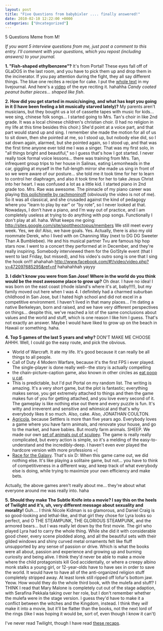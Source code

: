 ```yaml
---
layout: post
title: "Five Questions from babybixler .... finally answered!"
date: 2010-02-10 12:22:00 +0000
categories: ["Uncategorized"]
---
```


5 Questions Meme from M! 

*If you want 5 interview questions from me, just post a comment to this entry.  I'll comment with your questions, which you repost (including answers) to your journal.*

**1. "Fish-shaped ethylbenzene"?**
It's from Portal! These eyes fall off of GLaDOS in the last room, and you have to pick them up and drop them in the incinerator. If you pay attention during the fight, they all say different things. The blue one recites a recipe for cake. I put the [whole text](http://judytuna.livejournal.com/192253.html) in my livejournal. And here's a [video](http://www.youtube.com/watch?v=P9R4rsWNk6s) of the eye reciting it. hahahha
*Candy coated peanut butter pieces... shaped like fish*. 

**2. How did you get started in music/singing, and what has kept you going in it (I have been feeling a bit musically starved lately)?**
My parents aren't musicians, but they bought us a lot of cassette tapes with music for kids... wee sing, chinese folk songs... 
I started going to Mrs. Tan's choir in like 2nd grade. It was a local chinese children's christian choir. (I had no religion in my life at this time besides this choir.) She'd point at a voice part, and that part would stand up and sing. I remember she made the motion for all of us to sit down, then she pointed at me, so I stood up, but nobody else did, so I sat down again, alarmed, but she pointed again, so I stood up, and that was the first time anyone ever told me I was a singer. That was my first solo, in "all things bright and beautiful," so I guess that's how I got started. I never really took formal voice lessons... there was training from Mrs. Tan, infrequent group trips to her house in Salinas, eating Lemonheads in the car, giggling at myself in the full-length mirror she made us sing in front of so we were aware of our posture... she told me it took time for her to learn to control her diaphragm, and also it took time for her to take Jesus Christ into her heart. I was confused a lot as a little kid.
I started piano in 2nd grade too. Mrs. Rae was awesome. The pinnacle of my piano career was playing [this polichinelle by rachmoninoff](http://www.youtube.com/watch?v=ITtCU-lH1yI&feature=related) (obviously the video is not of me). So it was all classical, and she crusaded against the kind of pedagogy where you "learn to play by ear" or "by rote", so I never looked at that. Nowadays, I don't have a piano, and I'm way out of practice, and I am completely useless at trying to do anything with pop songs. Functionally I don't play at all. haha.
What keeps me going: http://sites.google.com/site/spottheoctopus/members
We still meet every week. Yes, we do! Also, we have goals. Yes.
Actually, there is also my old roommate Derek, who I lived with on Channing Way (next to DG DG Sweeter Than A Bumblebee). He and his musical partner Tvu are famous hip hop stars now. I went to a concert they performed at in December, and they're really inspiring. 
Somebody interviewed them for the Go!Style event (that I went to last Friday, but missed), and his video's outro song is one that I sing the hook on!!! ahahahah http://www.facebook.com/#!/video/video.php?v=472097685295&ref=nf hahahahhah yayyy

**3. I didn't know you were from San Jose! Where in the world do you think would be the most awesome place to grow up?**
Oh dear. I have no idea! I was born on the east coast (rhode island's where it's at, baby!!!!), but my family moved out here when I was 4. I definitely had a charmed suburban childhood in San Jose, but I hated high school and did not excel in a competitive environment. I haven't lived in that many places... I'm dating a native Berkeleyan, born and raised, and we have very different perspectives on things... despite this, we've reached a lot of the same conclusions about values and the world and stuff, which is one reason I like him I guess.
That's not exactly an answer. Maybe I would have liked to grow up on the beach in Hawaii or something. haha.

**4. Top 5 games of the last 5 years and why?**
DON'T MAKE ME CHOOSE AHHH. Well, I could go the easy route, and pick the obvious. 
- World of Warcraft. It ate my life. It's good because it can really be all things to all people.
- Call of Duty 4 Modern Warfare, because it's the first FPS i ever played. The single-player is done really well--the story is actually compelling
- the chain-picture-caption game, also known in other circles as [eat poop u cat](http://www.boardgamegeek.com/boardgame/30618/eat-poop-you-cat#desc). 
- This is predictable, but I'd put Portal on my random list. The writing is amazing. It's a very short game, but the plot is fantastic; everything makes sense, you get extremely attached to things and then the game makes fun of you for getting attached, and you love every second of it. The gameplay is like nothing else out there and every puzzle is fun. It's witty and irreverent and sensitive and whimsical and that's why everybody likes it so much. Also, cake. Also, JONATHAN COULTON.
- [Agricola](http://www.boardgamegeek.com/boardgame/31260/agricola), because Settlers is more than five years ago. Everybody loves a game where you have farm animals, and renovate your house, and go to the market, and have babies. But mostly farm animals. SHEEP. We made our own [set of animals out of sculpey](http://www.flickr.com/photos/judytuna/3417750990/). The game is really really complicated, but every action is simple, so it's a melding of the easy-to-understand and the incredibly-deep. I haven't even ever played the hardcore version with more professions =(
- [Race for the Galaxy](http://www.boardgamegeek.com/boardgame/28143/race-for-the-galaxy). That's six D: When this game came out, we did nothing else. It's like playing a solitaire game, but not... you have to think of competitiveness in a different way, and keep track of what everybody else is doing, while trying to maximize your own efficiency and make bets.

Actually, the above games aren't really about me... they're about what everyone around me was really into. haha

**5. Should they make The Subtle Knife into a movie? I say this on the heels of Twilight and it's, uh, very different message about sexuality and morality!**
Guh.... I think Nicole Kidman is so glamorous, and Daniel Craig is so good-looking and lethal-like, and that girl they chose for Lyra looks so perfect, and O THE STEAMPUNK, THE GLORIOUS STEAMPUNK, and the armored bears... but I was really let down by the first movie. The girl who played Lyra had to carry the whole thing. While she did it with considerable good cheer, every scene plodded along, and all the beautiful sets with their gilded windows and shiny curved metal ornaments felt like fluff unsupported by any sense of passion or drive. Which is what the books were all about, passion and experience and growing up and burning curiosity and being alive. 
I think they'd never be able to make a movie where the child protagonists kill God accidentally, or where a creepy albino monk stalks a young girl, or 12-year-olds have to have sex in order to save the world. It would have to have all of the anti-organized religion stuff completely stripped away. At least Iorek still ripped off Iofur's bottom jaw. Yeow.
How would they do the whole third book, with the mulefa and stuff? I THINK I read that Mary Malone is completely cut out of the stage adaption, with Serafina Pekkala taking over her role, but I don't remember whether the mulefa were in the stage version. I guess they'd have to make it a conflict between the witches and the Kingdom, instead.
I think they *will* make it into a movie, but it'll be flatter than the books, not the next lord of the rings (like I was hoping it would be, sort of, even though I know it can't)

I've never read Twilight, though I have read [these recaps](http://cleolinda.livejournal.com/630150.html).